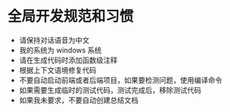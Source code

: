 # 全局开发规范和习惯

- 请保持对话语音为中文
- 我的系统为 windows 系统
- 请在生成代码时添加函数级注释
- 根据上下文语境修复代码
- 不要自动启动前端或者后端项目，如果要检测问题，使用编译命令
- 如果需要生成临时的测试代码，测试完成后，移除测试代码
- 如果我未要求，不要自动创建总结文档
